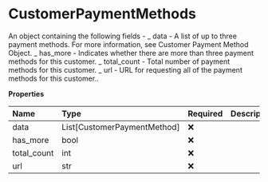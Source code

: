 # CustomerPaymentMethods

An object containing the following fields - _ data - A list of up to three payment methods. For more information, see Customer Payment Method Object. _ has_more - Indicates whether there are more than three payment methods for this customer. _ total_count - Total number of payment methods for this customer. _ url - URL for requesting all of the payment methods for this customer..

**Properties**

| Name        | Type                        | Required | Description |
| :---------- | :-------------------------- | :------- | :---------- |
| data        | List[CustomerPaymentMethod] | ❌       |             |
| has_more    | bool                        | ❌       |             |
| total_count | int                         | ❌       |             |
| url         | str                         | ❌       |             |
